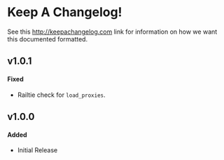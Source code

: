 # Keep A Changelog!

See this http://keepachangelog.com link for information on how we want this documented formatted.

## v1.0.1

#### Fixed

* Railtie check for `load_proxies`.

## v1.0.0

#### Added

* Initial Release

